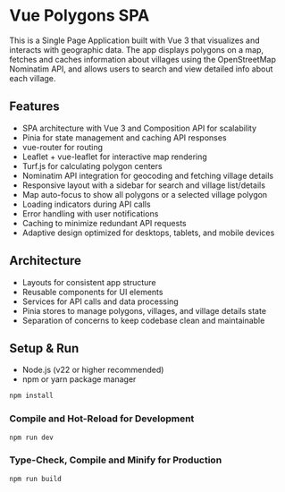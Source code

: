 # Vue Polygons SPA

This is a Single Page Application built with Vue 3 that visualizes and interacts with geographic data. The app displays polygons on a map, fetches and caches information about villages using the OpenStreetMap Nominatim API, and allows users to search and view detailed info about each village.

## Features

- SPA architecture with Vue 3 and Composition API for scalability
- Pinia for state management and caching API responses
- vue-router for routing
- Leaflet + vue-leaflet for interactive map rendering
- Turf.js for calculating polygon centers
- Nominatim API integration for geocoding and fetching village details
- Responsive layout with a sidebar for search and village list/details
- Map auto-focus to show all polygons or a selected village polygon
- Loading indicators during API calls
- Error handling with user notifications
- Caching to minimize redundant API requests
- Adaptive design optimized for desktops, tablets, and mobile devices

## Architecture

- Layouts for consistent app structure
- Reusable components for UI elements
- Services for API calls and data processing
- Pinia stores to manage polygons, villages, and village details state
- Separation of concerns to keep codebase clean and maintainable

## Setup & Run

- Node.js (v22 or higher recommended)
- npm or yarn package manager

```sh
npm install
```

### Compile and Hot-Reload for Development

```sh
npm run dev
```

### Type-Check, Compile and Minify for Production

```sh
npm run build
```
